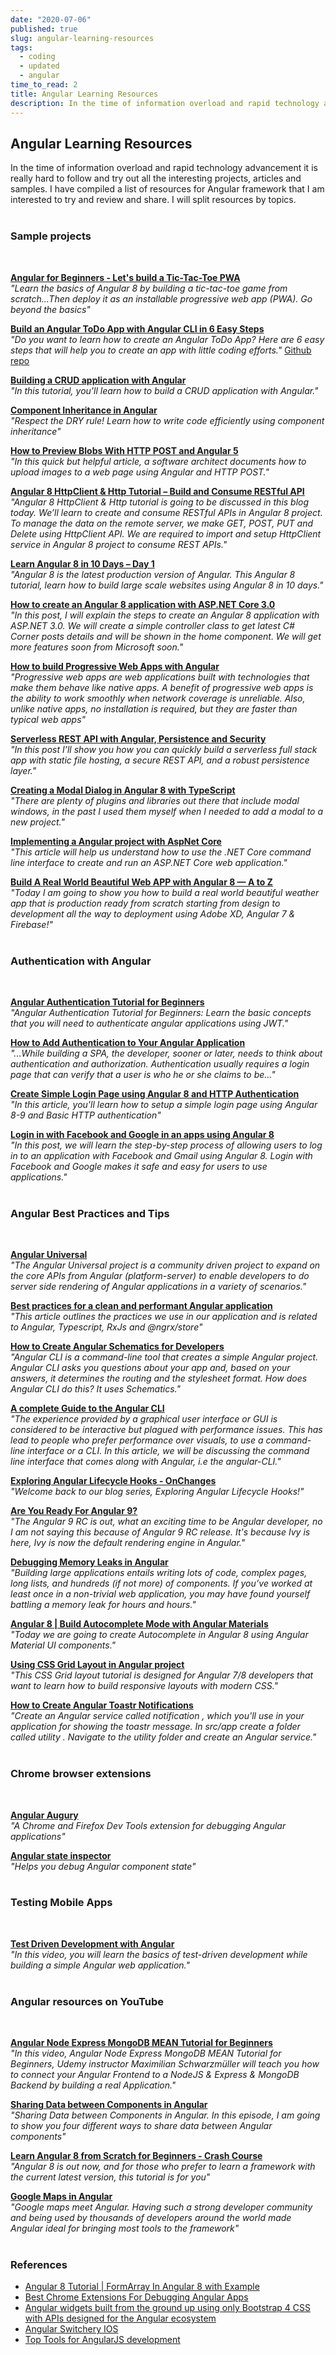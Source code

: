 ```yaml
---
date: "2020-07-06"
published: true
slug: angular-learning-resources
tags:
  - coding
  - updated
  - angular
time_to_read: 2
title: Angular Learning Resources
description: In the time of information overload and rapid technology advancement it is really hard to follow and try out all the interesting projects, articles and samples. 
---
```


## Angular Learning Resources

In the time of information overload and rapid technology advancement it is really hard to follow and try out all the interesting projects, articles and samples. I have compiled a list of resources for Angular framework that I am interested to try and review and share. I will split resources by topics.
<br>
<br>

### Sample projects
<br>

**[Angular for Beginners - Let's build a Tic-Tac-Toe PWA](https://school.geekwall.in/p/S15Y_x7vr/angular-for-beginners-let-s-build-a-tic-tac-toe-pwa)**<br>
*"Learn the basics of Angular 8 by building a tic-tac-toe game from scratch...Then deploy it as an installable progressive web app (PWA). Go beyond the basics"*

**[Build an Angular ToDo App with Angular CLI in 6 Easy Steps](http://www.teclogiq.com/blog/angular-todo-application/)**<br>
*"Do you want to learn how to create an Angular ToDo App? Here are 6 easy steps that will help you to create an app with little coding efforts."*  [Github repo](https://github.com/sanjay-patel/angular-todo-app)

**[Building a CRUD application with Angular](https://codequs.com/p/rkD7M44FN/building-a-crud-application-with-angular)**<br>
*"In this tutorial, you'll learn how to build a CRUD application with Angular."*

**[Component Inheritance in Angular](https://blog.bitsrc.io/component-inheritance-in-angular-acd1215d5dd8)**<br>
*"Respect the DRY rule! Learn how to write code efficiently using component inheritance"*

**[How to Preview Blobs With HTTP POST and Angular 5](https://dzone.com/articles/how-to-preview-blobs-with-http-post-and-angular-5)**<br>
*"In this quick but helpful article, a software architect documents how to upload images to a web page using Angular and HTTP POST."*

**[Angular 8 HttpClient & Http Tutorial – Build and Consume RESTful API](https://morioh.com/p/edce618ab14d)**<br>
*"Angular 8 HttpClient & Http tutorial is going to be discussed in this blog today. We’ll learn to create and consume RESTful APIs in Angular 8 project. To manage the data on the remote server, we make GET, POST, PUT and Delete using HttpClient API. We are required to import and setup HttpClient service in Angular 8 project to consume REST APIs."*

**[Learn Angular 8 in 10 Days – Day 1](https://morioh.com/p/f2ca487d1b4d)**<br>
*"Angular 8 is the latest production version of Angular. This Angular 8 tutorial, learn how to build large scale websites using Angular 8 in 10 days."*

**[How to create an Angular 8 application with ASP.NET Core 3.0](https://morioh.com/p/bb7bec313d4b)**<br>
*"In this post, I will explain the steps to create an Angular 8 application with ASP.NET 3.0. We will create a simple controller class to get latest C# Corner posts details and will be shown in the home component. We will get more features soon from Microsoft soon."*

**[How to build Progressive Web Apps with Angular](https://tinyurl.com/y7gc8f7v)**<br>
*"Progressive web apps are web applications built with technologies that make them behave like native apps. A benefit of progressive web apps is the ability to work smoothly when network coverage is unreliable. Also, unlike native apps, no installation is required, but they are faster than typical web apps"*

**[Serverless REST API with Angular, Persistence and Security](https://tinyurl.com/y8v7dmd2)**<br>
*"In this post I’ll show you how you can quickly build a serverless full stack app with static file hosting, a secure REST API, and a robust persistence layer."*

**[Creating a Modal Dialog in Angular 8 with TypeScript](https://morioh.com/p/f7c1eca2519e)**<br>
*"There are plenty of plugins and libraries out there that include modal windows, in the past I used them myself when I needed to add a modal to a new project."*

**[Implementing a Angular project with AspNet Core](https://tinyurl.com/y6twln4d)**<br>
*"This article will help us understand how to use the .NET Core command line interface to create and run an ASP.NET Core web application."*

**[Build A Real World Beautiful Web APP with Angular 8 — A to Z](https://morioh.com/p/90c9499be4d2)**<br>
*"Today I am going to show you how to build a real world beautiful weather app that is production ready from scratch starting from design to development all the way to deployment using Adobe XD, Angular 7 & Firebase!"*
<br>
<br>

### Authentication with Angular
<br>

**[Angular Authentication Tutorial for Beginners](https://codequs.com/p/rkZqonrOV/angular-authentication-tutorial-for-beginners)**<br>
*"Angular Authentication Tutorial for Beginners: Learn the basic concepts that you will need to authenticate angular applications using JWT."*

**[How to Add Authentication to Your Angular Application](https://morioh.com/p/ed3e227baa2e)**<br>
*"...While building a SPA, the developer, sooner or later, needs to think about authentication and authorization. Authentication usually requires a login page that can verify that a user is who he or she claims to be..."*

**[Create Simple Login Page using Angular 8 and HTTP Authentication](
https://morioh.com/p/7da7955083ea)**<br>
*"In this article, you'll learn how to setup a simple login page using Angular 8-9 and Basic HTTP authentication"*

**[Login in with Facebook and Google in an apps using Angular 8](https://morioh.com/p/62cb11ccbf9e)**<br>
*"In this post, we will learn the step-by-step process of allowing users to log in to an application with Facebook and Gmail using Angular 8. Login with Facebook and Google makes it safe and easy for users to use applications."*
<br>
<br>

### Angular Best Practices and Tips
<br>

**[Angular Universal](https://github.com/angular/universal/blob/master/README.md)**<br>
*"The Angular Universal project is a community driven project to expand on the core APIs from Angular (platform-server) to enable developers to do server side rendering of Angular applications in a variety of scenarios."*

**[Best practices for a clean and performant Angular application](https://tinyurl.com/y8k2c8nn)**<br>
*"This article outlines the practices we use in our application and is related to Angular, Typescript, RxJs and @ngrx/store"*

**[How to Create Angular Schematics for Developers](https://morioh.com/p/17fc4abf1eca)**<br>
*"Angular CLI is a command-line tool that creates a simple Angular project. Angular CLI asks you questions about your app and, based on your answers, it determines the routing and the stylesheet format. How does Angular CLI do this? It uses Schematics."*

**[A complete Guide to the Angular CLI](https://morioh.com/p/4c5cadfe12b6)**<br>
*"The experience provided by a graphical user interface or GUI is considered to be interactive but plagued with performance issues. This has lead to people who prefer performance over visuals, to use a command-line interface or a CLI. In this article, we will be discussing the command line interface that comes along with Angular, i.e the angular-CLI."*

**[Exploring Angular Lifecycle Hooks - OnChanges](https://ultimatecourses.com/blog/exploring-angular-lifecycle-hooks-onchanges)**<br>
*"Welcome back to our blog series, Exploring Angular Lifecycle Hooks!"*

**[Are You Ready For Angular 9?](https://morioh.com/p/54630ff3176d)**<br>
*"The Angular 9 RC is out, what an exciting time to be Angular developer, no I am not saying this because of Angular 9 RC release. It's because Ivy is here, Ivy is now the default rendering engine in Angular."*

**[Debugging Memory Leaks in Angular](https://morioh.com/p/e4009f12c587)**<br>
*"Building large applications entails writing lots of code, complex pages, long lists, and hundreds (if not more) of components. If you’ve worked at least once in a non-trivial web application, you may have found yourself battling a memory leak for hours and hours."*

**[Angular 8 | Build Autocomplete Mode with Angular Materials](https://morioh.com/p/73ff58a9d2c9)**<br>
*"Today we are going to create Autocomplete in Angular 8 using Angular Material UI components."*

**[Using CSS Grid Layout in Angular project](https://morioh.com/p/16d26d9500c5)**<br>
*"This CSS Grid layout tutorial is designed for Angular 7/8 developers that want to learn how to build responsive layouts with modern CSS."*

**[How to Create Angular Toastr Notifications](https://tinyurl.com/y92597bl)**<br>
*"Create an Angular service called notification , which you'll use in your application for showing the toastr message. In src/app create a folder called utility . Navigate to the utility folder and create an Angular service."*
<br>
<br>

### Chrome browser extensions
<br>

**[Angular Augury](https://augury.rangle.io/)**<br>
*"A Chrome and Firefox Dev Tools extension for debugging Angular applications"*

**[Angular state inspector](https://tinyurl.com/y3sktkwh)**<br>
*"Helps you debug Angular component state"*
<br>
<br>

### Testing Mobile Apps
<br>

**[Test Driven Development with Angular](https://school.geekwall.in/p/Hk2h1hp-B/test-driven-development-with-angular)**<br>
*"In this video, you will learn the basics of test-driven development while building a simple Angular web application."*
<br>
<br>

### Angular resources on YouTube
<br>

**[Angular Node Express MongoDB MEAN Tutorial for Beginners](https://codequs.com/p/HJEKLQNSB/angular-node-express-mongodb-mean-tutorial-for-beginners)**<br>
*"In this video, Angular Node Express MongoDB MEAN Tutorial for Beginners, Udemy instructor Maximilian Schwarzmüller will teach you how to connect your Angular Frontend to a NodeJS & Express & MongoDB Backend by building a real Application."*

**[Sharing Data between Components in Angular](https://school.geekwall.in/p/S1dUX1ZLr/sharing-data-between-components-in-angular)**<br>
*"Sharing Data between Components in Angular. In this episode, I am going to show you four different ways to share data between Angular components"*

**[Learn Angular 8 from Scratch for Beginners - Crash Course](https://tinyurl.com/y7nahnwg)**<br>
*"Angular 8 is out now, and for those who prefer to learn a framework with the current latest version, this tutorial is for you"*

**[Google Maps in Angular](https://tinyurl.com/yc8urbnh)**<br>
*"Google maps meet Angular. Having such a strong developer community and being used by thousands of developers around the world made Angular ideal for bringing most tools to the framework"*
<br>
<br>

### References 

* [Angular 8 Tutorial | FormArray In Angular 8 with Example](https://morioh.com/p/dc64d2d22774)
* [Best Chrome Extensions For Debugging Angular Apps](https://tinyurl.com/y3sktkwh)
* [Angular widgets built from the ground up using only Bootstrap 4 CSS with APIs designed for the Angular ecosystem](https://ng-bootstrap.github.io/)
* [Angular Switchery IOS](https://github.com/zainzafar90/angular-switchery-ios#readme)
* [Top Tools for AngularJS development](https://dzone.com/articles/top-tools-for-angularjs-development)